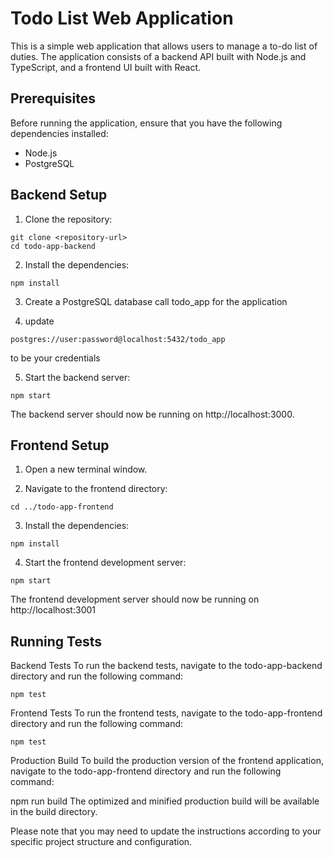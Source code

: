 # Todo List Web Application

This is a simple web application that allows users to manage a to-do list of duties. The application consists of a backend API built with Node.js and TypeScript, and a frontend UI built with React.

## Prerequisites

Before running the application, ensure that you have the following dependencies installed:

- Node.js
- PostgreSQL

## Backend Setup

1. Clone the repository:
```shell
git clone <repository-url>
cd todo-app-backend
```
2. Install the dependencies:
```shell
npm install
```
3. Create a PostgreSQL database call todo_app for the application

4. update 
```shell
postgres://user:password@localhost:5432/todo_app
```
to be your credentials

5. Start the backend server:
```shell
npm start
```
The backend server should now be running on http://localhost:3000.

## Frontend Setup
1. Open a new terminal window.

2. Navigate to the frontend directory:
```shell
cd ../todo-app-frontend
```
3. Install the dependencies:
```shell
npm install
```
4. Start the frontend development server:
```shell
npm start
```
The frontend development server should now be running on http://localhost:3001

## Running Tests

Backend Tests
To run the backend tests, navigate to the todo-app-backend directory and run the following command:
```shell
npm test
```

Frontend Tests
To run the frontend tests, navigate to the todo-app-frontend directory and run the following command:
```shell
npm test
```
Production Build
To build the production version of the frontend application, navigate to the todo-app-frontend directory and run the following command:

npm run build
The optimized and minified production build will be available in the build directory.

Please note that you may need to update the instructions according to your specific project structure and configuration.
